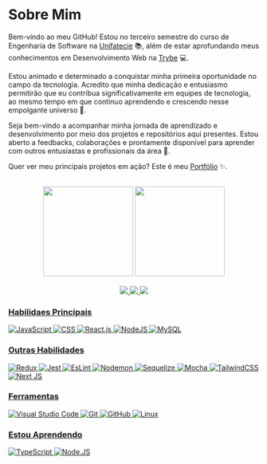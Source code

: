 # Sobre Mim
Bem-vindo ao meu GitHub! Estou no terceiro semestre do curso de Engenharia de Software na [Unifatecie](https://unifatecie.edu.br/site/) 📚, além de estar aprofundando meus conhecimentos em Desenvolvimento Web na [Trybe](https://www.betrybe.com/) 💻.

Estou animado e determinado a conquistar minha primeira oportunidade no campo da tecnologia. Acredito que minha dedicação e entusiasmo permitirão que eu contribua significativamente em equipes de tecnologia, ao mesmo tempo em que continuo aprendendo e crescendo nesse empolgante universo 🚀.

Seja bem-vindo a acompanhar minha jornada de aprendizado e desenvolvimento por meio dos projetos e repositórios aqui presentes. Estou aberto a feedbacks, colaborações e prontamente disponível para aprender com outros entusiastas e profissionais da área 🤝.

Quer ver meu principais projetos em ação? Este é meu [Portfólio](https://vitorgaia.github.io/) ✨.

<br/>

<div align="center">
  <img
    loading="lazy"
    height="180em"
    src="https://github-readme-stats.vercel.app/api?username=vitorGaia&theme=aura_dark&show_icons=true"
  />
  <img
    loading="lazy"
    height="180em"
    src="https://github-readme-stats.vercel.app/api/top-langs/?username=vitorGaia&hide_progress=true&theme=aura_dark"
  />
</div>

<br/>

<div align="center"> 
<a href="https://www.linkedin.com/in/vitor-gaia-dev/" target="_blank"><img src="https://img.shields.io/badge/LinkedIn-0077B5?style=for-the-badge&logo=linkedin&logoColor=white"</a>
<a href="vitorgaia0027@gmail.com" target="_blank"><img src="https://img.shields.io/badge/Gmail-D14836?style=for-the-badge&logo=gmail&logoColor=white"</a>
<a href="https://www.codewars.com/users/vitorGaia" target="_blank"><img src="https://img.shields.io/badge/Codewars-B1361E?style=for-the-badge&logo=codewars&logoColor=grey"</a>
</div>
  

### Habilidaes Principais
![JavaScript](https://img.shields.io/badge/-JavaScript-0D1117?style=for-the-badge&logo=javascript&labelColor=0D1117&textColor=0D1117)
![CSS](https://img.shields.io/badge/-CSS-0D1117?style=for-the-badge&logo=CSS3&logoColor=1572B6&labelColor=0D1117)
![React.js](https://img.shields.io/badge/-React.js-0D1117?style=for-the-badge&logo=react&labelColor=0D1117)
![NodeJS](https://img.shields.io/badge/node.js-0D1117?style=for-the-badge&logo=node.js&logoColor=6DA55F)
![MySQL](https://img.shields.io/badge/mysql-0D1117.svg?style=for-the-badge&logo=mysql&logoColor=2300f)

### Outras Habilidades
![Redux](https://img.shields.io/badge/Redux-0D1117?style=for-the-badge&logo=redux&logoColor=violet)
![Jest](https://img.shields.io/badge/Jest-0D1117?style=for-the-badge&logo=Jest&logoColor=green)
![EsLint](https://img.shields.io/badge/eslint-0D1117?style=for-the-badge&logo=eslint&logoColor=6F38C5)
![Nodemon](https://img.shields.io/badge/NODEMON-%230D1117.svg?style=for-the-badge&logo=nodemon&logoColor=%BBDEAD)
![Sequelize](https://img.shields.io/badge/Sequelize-0D1117?style=for-the-badge&logo=Sequelize&logoColor=52B0E7)
![Mocha](https://img.shields.io/badge/-mocha-%230D1117?style=for-the-badge&logo=mocha&logoColor=8D6748)
![TailwindCSS](https://img.shields.io/badge/tailwindcss-%230D1117.svg?style=for-the-badge&logo=tailwind-css&logoColor=38B2AC)
![Next JS](https://img.shields.io/badge/Next-0D1117?style=for-the-badge&logo=next.js&logoColor=black)

### Ferramentas
![Visual Studio Code](https://img.shields.io/badge/-Visual%20Studio%20Code-0D1117?style=for-the-badge&logo=visual-studio-code&logoColor=007ACC&labelColor=0D1117)
![Git](https://img.shields.io/badge/-Git-0D1117?style=for-the-badge&logo=git&labelColor=0D1117)
![GitHub](https://img.shields.io/badge/-GitHub-0D1117?style=for-the-badge&logo=github&labelColor=0D1117)
![Linux](https://img.shields.io/badge/Linux-0D1117?style=for-the-badge&logo=linux&logoColor=white)
  
### Estou Aprendendo
![TypeScript](https://img.shields.io/badge/TypeScript-0D1117?style=for-the-badge&logo=typescript&logoColor=blue)
![Node.JS](https://img.shields.io/badge/Node.js-0D1117?style=for-the-badge&logo=node.js&logoColor=43853D)
